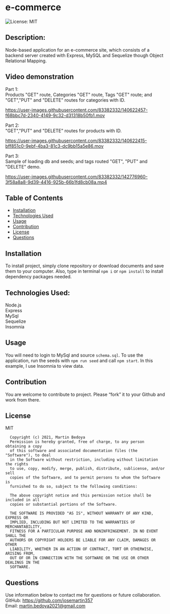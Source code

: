 # e-commerce
![License: MIT](https://img.shields.io/apm/l/vim-mode?style=for-the-badge)


## Description:
Node-based application for an e-commerce site, which consists of a backend server created with Express, MySQL and Sequelize though Object Relational Mapping.

## Video demonstration
Part 1: 
<br/>
Products "GET" route, Categories "GET" route, Tags "GET" route; and "GET","PUT" and "DELETE" routes for categories with ID.


https://user-images.githubusercontent.com/83382332/140622457-f68bbc7d-2340-4149-9c32-d31318b50fb1.mov


Part 2:
<br>
"GET","PUT" and "DELETE" routes for products with ID.


https://user-images.githubusercontent.com/83382332/140622415-bff851c0-9ebf-4ba3-81c3-dc9bb15a5e86.mov

Part 3:
<br>
Sample of loading db and seeds; and tags routed "GET", "PUT" and "DELETE" demo.


https://user-images.githubusercontent.com/83382332/142776960-3f58a8a8-9d39-4416-925b-66b1fd8cb08a.mp4




## Table of Contents
* [Installation](#installation)
* [Technologies Used](#builtwith)
* [Usage](#usage)
* [Contribution](#contribution)
* [License](#license)
* [Questions](#questions)
## Installation
To install project, simply clone repository or download documents and save them to your computer. 
Also, type in terminal `npm i` or `npm install` to install dependency packages needed.
## Technologies Used:
Node.js
<br/>
Express
<br/>
MySql
<br/>
Sequelize
<br/>
Insomnia
## Usage
You will need to login to MySql and source `schema.sql`.
To use the application, run the seeds with `npm run seed` and call `npm start`.
In this example, I use Insomnia to view data.
## Contribution
You are welcome to contribute to project. Please “fork” it to your Github and work from there.
## License
MIT

      Copyright (c) 2021, Martin Bedoya
      Permission is hereby granted, free of charge, to any person obtaining a copy
      of this software and associated documentation files (the "Software"), to deal
      in the Software without restriction, including without limitation the rights
      to use, copy, modify, merge, publish, distribute, sublicense, and/or sell
      copies of the Software, and to permit persons to whom the Software is
      furnished to do so, subject to the following conditions:
      
      The above copyright notice and this permission notice shall be included in all
      copies or substantial portions of the Software.
      
      THE SOFTWARE IS PROVIDED "AS IS", WITHOUT WARRANTY OF ANY KIND, EXPRESS OR
      IMPLIED, INCLUDING BUT NOT LIMITED TO THE WARRANTIES OF MERCHANTABILITY,
      FITNESS FOR A PARTICULAR PURPOSE AND NONINFRINGEMENT. IN NO EVENT SHALL THE
      AUTHORS OR COPYRIGHT HOLDERS BE LIABLE FOR ANY CLAIM, DAMAGES OR OTHER
      LIABILITY, WHETHER IN AN ACTION OF CONTRACT, TORT OR OTHERWISE, ARISING FROM,
      OUT OF OR IN CONNECTION WITH THE SOFTWARE OR THE USE OR OTHER DEALINGS IN THE
      SOFTWARE.
## Questions
Use information below to contact me for questions or future collaboration.
<br/>
GitHub: https://github.com/josemartin357
<br/>
Email: martin.bedoya2021@gmail.com

